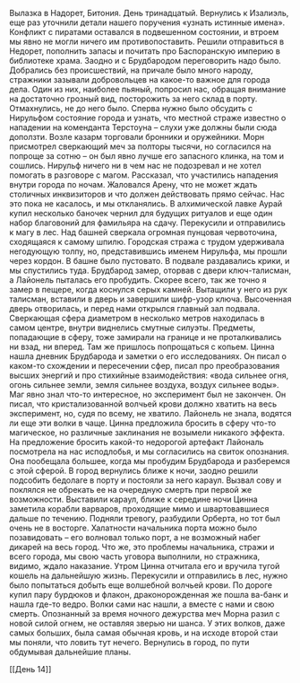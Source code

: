 Вылазка в Надорет, Битония. День тринадцатый.
Вернулись к Изалиэль, еще раз уточнили детали нашего поручения «узнать истинные имена». Конфликт с пиратами оставался в подвешенном состоянии, и втроем мы явно не могли ничего им противопоставить. Решили отправиться в Недорет, пополнить запасы и почитать про Баспоранскую империю в библиотеке храма. Заодно и с Брудбародом переговорить надо было. 
Добрались без происшествий, на причале было много народу, стражники зазывали добровольцев на какое-то важное для города дела. Один из них, наиболее пьяный, попросил нас, обращая внимание на достаточно грозный вид, посторожить за него склад в порту. Отмахнулись, не до него было. Сперва нужно было обсудить с Нирульфом состояние города и узнать, что местной страже известно о нападении на коменданта Терстоуна – слухи уже должны были сюда доползти. Возле казарм торговали бронники и оружейники. Морн присмотрел сверкающий меч за полторы тысячи, но согласился на попроще за сотню – он был явно лучше его запасного клинка, на том и сошлись. Нирульф ничего ни в чем нас не подозревал и не хотел помогать в разговоре с магом. Рассказал, что участились нападения внутри города по ночам. Жаловался Арену, что не может ждать столичных инквизиторов и что должен действовать прямо сейчас. Нас это пока не касалось, и мы откланялись. В алхимической лавке Аурай купил несколько баночек чернил для будущих ритуалов и еще один набор благовоний для фамильяра на сдачу. Перекусили и отправились к магу в лес.
Над башней сверкала огромная пунцовая червоточина, сходящаяся к самому шпилю. Городская стража с трудом удерживала негодующую толпу, но, представившись именем Нирульфа, мы прошли через кордон. В башне было пустовато. В подвале раздавались крики, и мы спустились туда. Брудбарод замер, оторвав с двери ключ-талисман, а Лайонель пыталась его пробудить. Скорее всего, так же точно я замер в пещере, когда коснулся серых камней. Вытащили у него из рук талисман, вставили в дверь и завершили шифр-узор ключа. Высоченная дверь отворилась, и перед нами открылся главный зал подвала. Сверкающая сфера диаметром в несколько метров находилась в самом центре, внутри виднелись смутные силуэты. Предметы, попадающие в сферу, тоже замирали на границе и не проталкивались ни взад, ни вперед. Там же пришлось попрощаться с копьем. Цинна нашла дневник Брудбарода и заметки о его исследованиях. Он писал о каком-то схождении и пересечении сфер, писал про преобразования высших энергий и про стихийные взаимодействия: «вода сильнее огня, огонь сильнее земли, земля сильнее воздуха, воздух сильнее воды». Маг явно знал что-то интересное, но эксперимент был не закончен. Он писал, что кристализованной волчьей крови должно хватить на весь эксперимент, но, судя по всему, не хватило. Лайонель не знала, водятся ли еще эти волки в чаще. Цинна предложила бросить в сферу что-то магическое, но различные заклинания не возымели никакого эффекта. На предложение бросить какой-то недорогой артефакт Лайональ посмотрела на нас исподлобья, и мы согласились на свиток опознания. Она пообещала большее, когда мы пробудим Брудбарода и разберемся с этой сферой.
В город вернулись ближе к ночи, заодно решили подсобить бедолаге в порту и постояли за него караул. Вызвал сову и поклялся не обрекать ее на очередную смерть при первой же возможности. Выставили караул, ближе к середине ночи Цинна заметила корабли варваров, проходящие мимо и швартовавшиеся дальше по течению. Подняли тревогу, разбудили Орберта, но тот был очень не в восторге. Халатности начальника порта можно было позавидовать – его волновал только порт, а не возможный набег дикарей на весь город. Что же, это проблемы начальника, стражи и всего города, мы свою часть уговора выполнили, но стражника, видимо, ждало наказание. Утром Цинна отчитала его и вручила тугой кошель на дальнейшую жизнь. Перекусили и отправились в лес, нужно было попытаться добыть еще волшебной волчьей крови. По дороге купил пару бурдюков и флакон, драконорожденная же пошла ва-банк и нашла где-то ведро. Волки сами нас нашли, а вместе с нами и свою смерть. Опознанный за время ночного дежурства меч Морна разил с новой силой огнем, не оставляя зверью ни шанса. У этих волков, даже самых больших, была самая обычная кровь, и на исходе второй стаи мы поняли, что ловить тут нечего. Вернулись в город, по пути обдумывая дальнейшие планы.

[[День 14]]